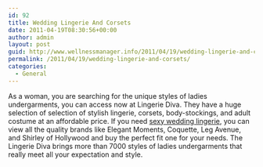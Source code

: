 ```yaml
---
id: 92
title: Wedding Lingerie And Corsets
date: 2011-04-19T08:30:56+00:00
author: admin
layout: post
guid: http://www.wellnessmanager.info/2011/04/19/wedding-lingerie-and-corsets/
permalink: /2011/04/19/wedding-lingerie-and-corsets/
categories:
  - General
---
```

As a woman, you are searching for the unique styles of ladies undergarments, you can access now at Lingerie Diva. They have a huge selection of selection of stylish lingerie, corsets, body-stockings, and adult costume at an affordable price. If you need [sexy wedding lingerie](http://www.lingeriediva.com/bridal-lingerie), you can view all the quality brands like Elegant Moments, Coquette, Leg Avenue, and Shirley of Hollywood and buy the perfect fit one for your needs. The Lingerie Diva brings more than 7000 styles of ladies undergarments that really meet all your expectation and style.